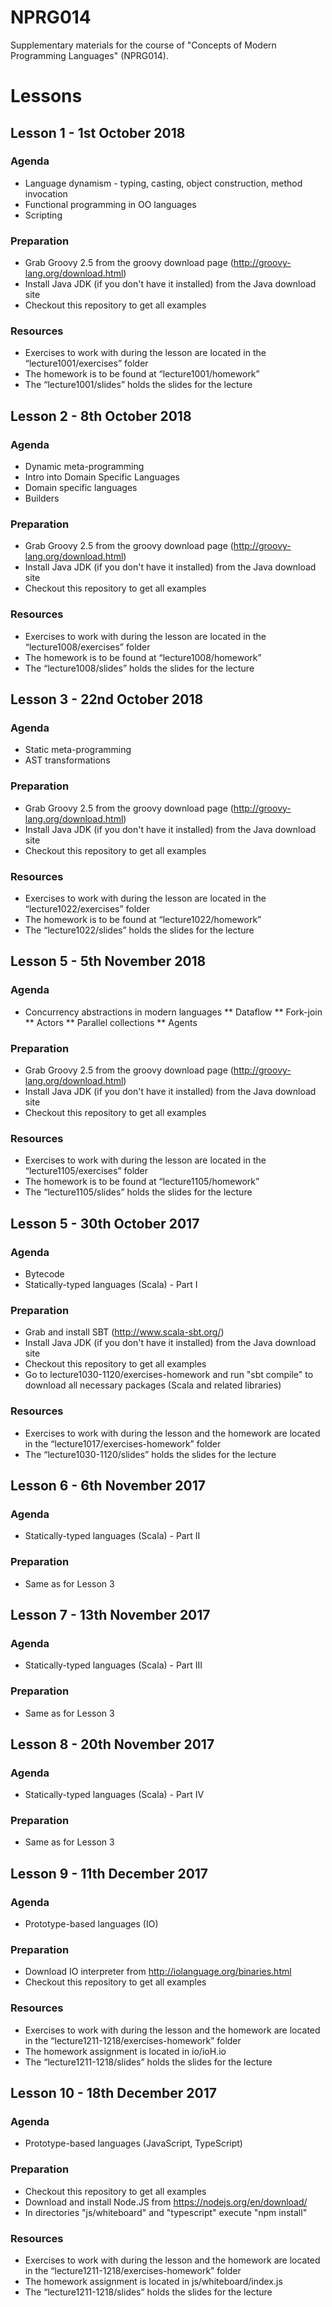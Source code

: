 # NPRG014
Supplementary materials for the course of "Concepts of Modern Programming Languages" (NPRG014).

# Lessons

## Lesson 1 - 1st October 2018
### Agenda
* Language dynamism - typing, casting, object construction, method invocation
* Functional programming in OO languages
* Scripting

### Preparation
* Grab Groovy 2.5 from the groovy download page (http://groovy-lang.org/download.html)
* Install Java JDK (if you don't have it installed) from the Java download site
* Checkout this repository to get all examples

### Resources
* Exercises to work with during the lesson are located in the “lecture1001/exercises” folder
* The homework is to be found at “lecture1001/homework”
* The “lecture1001/slides” holds the slides for the lecture

## Lesson 2 - 8th October 2018
### Agenda

* Dynamic meta-programming
* Intro into Domain Specific Languages
* Domain specific languages
* Builders

### Preparation
* Grab Groovy 2.5 from the groovy download page (http://groovy-lang.org/download.html)
* Install Java JDK (if you don't have it installed) from the Java download site
* Checkout this repository to get all examples

### Resources
* Exercises to work with during the lesson are located in the “lecture1008/exercises” folder
* The homework is to be found at “lecture1008/homework”
* The “lecture1008/slides” holds the slides for the lecture

## Lesson 3 - 22nd October 2018
### Agenda

* Static meta-programming
* AST transformations

### Preparation
* Grab Groovy 2.5 from the groovy download page (http://groovy-lang.org/download.html)
* Install Java JDK (if you don't have it installed) from the Java download site
* Checkout this repository to get all examples

### Resources
* Exercises to work with during the lesson are located in the “lecture1022/exercises” folder
* The homework is to be found at “lecture1022/homework”
* The “lecture1022/slides” holds the slides for the lecture


## Lesson 5 - 5th November 2018
### Agenda

* Concurrency abstractions in modern languages
** Dataflow
** Fork-join
** Actors
** Parallel collections
** Agents

### Preparation
* Grab Groovy 2.5 from the groovy download page (http://groovy-lang.org/download.html)
* Install Java JDK (if you don't have it installed) from the Java download site
* Checkout this repository to get all examples

### Resources
* Exercises to work with during the lesson are located in the “lecture1105/exercises” folder
* The homework is to be found at “lecture1105/homework”
* The “lecture1105/slides” holds the slides for the lecture


## Lesson 5 - 30th October 2017
### Agenda
* Bytecode
* Statically-typed languages (Scala) - Part I

### Preparation
* Grab and install SBT (http://www.scala-sbt.org/)
* Install Java JDK (if you don't have it installed) from the Java download site
* Checkout this repository to get all examples
* Go to lecture1030-1120/exercises-homework and run "sbt compile" to download all necessary packages (Scala and related libraries)

### Resources
* Exercises to work with during the lesson and the homework are located in the “lecture1017/exercises-homework” folder
* The “lecture1030-1120/slides” holds the slides for the lecture


## Lesson 6 - 6th November 2017
### Agenda
* Statically-typed languages (Scala) - Part II

### Preparation
* Same as for Lesson 3


## Lesson 7 - 13th November 2017
### Agenda
* Statically-typed languages (Scala) - Part III

### Preparation
* Same as for Lesson 3


## Lesson 8 - 20th November 2017
### Agenda
* Statically-typed languages (Scala) - Part IV 

### Preparation
* Same as for Lesson 3

## Lesson 9 - 11th December 2017
### Agenda

* Prototype-based languages (IO)

### Preparation
* Download IO interpreter from http://iolanguage.org/binaries.html
* Checkout this repository to get all examples

### Resources
* Exercises to work with during the lesson and the homework are located in the “lecture1211-1218/exercises-homework” folder
* The homework assignment is located in io/ioH.io
* The “lecture1211-1218/slides” holds the slides for the lecture

## Lesson 10 - 18th December 2017
### Agenda

* Prototype-based languages (JavaScript, TypeScript)

### Preparation
* Checkout this repository to get all examples
* Download and install Node.JS from https://nodejs.org/en/download/
* In directories "js/whiteboard" and "typescript" execute "npm install"

### Resources
* Exercises to work with during the lesson and the homework are located in the “lecture1211-1218/exercises-homework” folder
* The homework assignment is located in js/whiteboard/index.js
* The “lecture1211-1218/slides” holds the slides for the lecture

